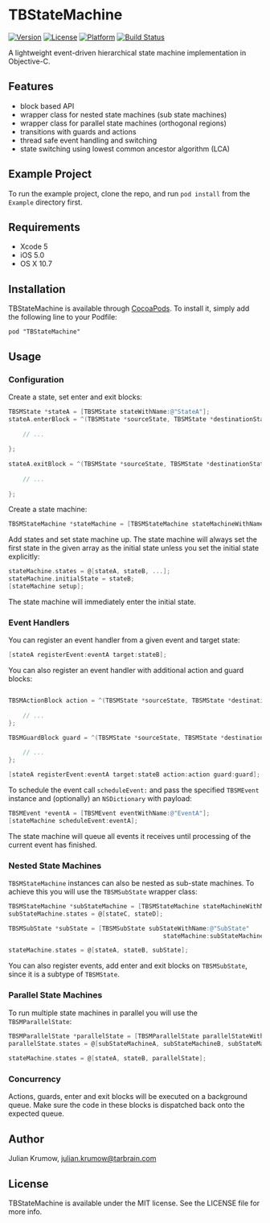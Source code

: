 # TBStateMachine

[![Version](https://img.shields.io/cocoapods/v/TBStateMachine.svg?style=flat)](http://cocoadocs.org/docsets/TBStateMachine)
[![License](https://img.shields.io/cocoapods/l/TBStateMachine.svg?style=flat)](http://cocoadocs.org/docsets/TBStateMachine)
[![Platform](https://img.shields.io/cocoapods/p/TBStateMachine.svg?style=flat)](http://cocoadocs.org/docsets/TBStateMachine)
[![Build Status](https://img.shields.io/travis/tarbrain/TBStateMachine/master.svg?style=flat)](https://travis-ci.org/tarbrain/TBStateMachine)


A lightweight event-driven hierarchical state machine implementation in Objective-C.

## Features

* block based API
* wrapper class for nested state machines (sub state machines)
* wrapper class for parallel state machines (orthogonal regions)
* transitions with guards and actions
* thread safe event handling and switching
* state switching using lowest common ancestor algorithm (LCA)

## Example Project

To run the example project, clone the repo, and run `pod install` from the `Example` directory first.

## Requirements

* Xcode 5
* iOS 5.0
* OS X 10.7

## Installation

TBStateMachine is available through [CocoaPods](http://cocoapods.org). To install
it, simply add the following line to your Podfile:

    pod "TBStateMachine"

## Usage

### Configuration

Create a state, set enter and exit blocks:

```objective-c
TBSMState *stateA = [TBSMState stateWithName:@"StateA"];
stateA.enterBlock = ^(TBSMState *sourceState, TBSMState *destinationState, NSDictionary *data) {
        
    // ...
       
};
    
stateA.exitBlock = ^(TBSMState *sourceState, TBSMState *destinationState, NSDictionary *data) {
        
    // ...
       
};
```

Create a state machine:

```objective-c
TBSMStateMachine *stateMachine = [TBSMStateMachine stateMachineWithName:@"Main"];
```

Add states and set state machine up. The state machine will always set the first state in the given array as the initial state unless you set the initial state explicitly:

```objective-c
stateMachine.states = @[stateA, stateB, ...];
stateMachine.initialState = stateB;
[stateMachine setup];
```

The state machine will immediately enter the initial state.

### Event Handlers

You can register an event handler from a given event and target state:

```objective-c
[stateA registerEvent:eventA target:stateB];
```

You can also register an event handler with additional action and guard blocks:

```objective-c

TBSMActionBlock action = ^(TBSMState *sourceState, TBSMState *destinationState, NSDictionary *data) {
                
    // ...
};

TBSMGuardBlock guard = ^(TBSMState *sourceState, TBSMState *destinationState, NSDictionary *data) {
                
    // ...
};

[stateA registerEvent:eventA target:stateB action:action guard:guard];
```

To schedule the event call `scheduleEvent:` and pass the specified `TBSMEvent` instance and (optionally) an `NSDictionary` with payload:

```objective-c
TBSMEvent *eventA = [TBSMEvent eventWithName:@"EventA"];
[stateMachine scheduleEvent:eventA];
```

The state machine will queue all events it receives until processing of the current event has finished.

### Nested State Machines

`TBSMStateMachine` instances can also be nested as sub-state machines. To achieve this you will use the `TBSMSubState` wrapper class:

```objective-c
TBSMStateMachine *subStateMachine = [TBSMStateMachine stateMachineWithName:@"SubA"];
subStateMachine.states = @[stateC, stateD];

TBSMSubState *subState = [TBSMSubState subStateWithName:@"SubState" 
                                           stateMachine:subStateMachine];

stateMachine.states = @[stateA, stateB, subState];
```

You can also register events, add enter and exit blocks on `TBSMSubState`, since it is a subtype of `TBSMState`.

### Parallel State Machines

To run multiple state machines in parallel you will use the `TBSMParallelState`:

```objective-c
TBSMParallelState *parallelState = [TBSMParallelState parallelStateWithName:@"PS"];
parallelState.states = @[subStateMachineA, subStateMachineB, subStateMachineC];
    
stateMachine.states = @[stateA, stateB, parallelState];
```

### Concurrency

Actions, guards, enter and exit blocks will be executed on a background queue. Make sure the code in these blocks is dispatched back onto the expected queue.


## Author

Julian Krumow, julian.krumow@tarbrain.com

## License

TBStateMachine is available under the MIT license. See the LICENSE file for more info.
